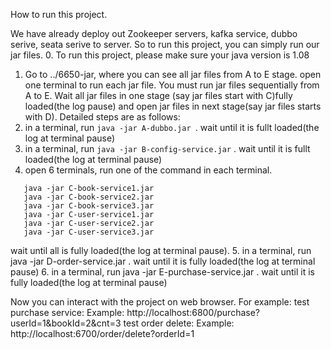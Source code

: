 
How to run this project.

We have already deploy out Zookeeper servers, kafka service, dubbo serive, seata serive to server. So to run this project, you can simply run our jar files. 
0. To run this project, please make sure your java version is 1.08
1. Go to ../6650-jar, where you can see all jar files from A to E stage. open one terminal to run each jar file. You must run jar files sequentially from A to E. Wait all jar files in one stage (say jar files start with C)fully loaded(the log pause) and open jar files in next stage(say jar files starts with D). Detailed steps are as follows: 
2. in a terminal, run ```java -jar A-dubbo.jar ```. wait until it is fullt loaded(the log at terminal pause)
3. in a terminal, run ```java -jar B-config-service.jar``` . wait until it is fullt loaded(the log at terminal pause)
4. open 6 terminals, run one of the command in each terminal.
```
   java -jar C-book-service1.jar
   java -jar C-book-service2.jar
   java -jar C-book-service3.jar
   java -jar C-user-service1.jar
   java -jar C-user-service2.jar
   java -jar C-user-service3.jar
```
 wait until all is fully loaded(the log at terminal pause).
5. in a terminal, run java -jar D-order-service.jar . wait until it is fully loaded(the log at terminal pause)
6. in a terminal, run java -jar E-purchase-service.jar . wait until it is fully loaded(the log at terminal pause)

Now you can interact with the project on web browser. For example: 
test purchase service: 
Example: http://localhost:6800/purchase?userId=1&bookId=2&cnt=3
test order delete: 
Example: http://localhost:6700/order/delete?orderId=1
